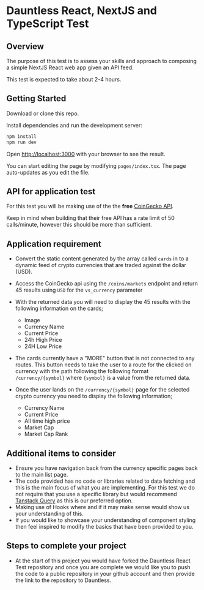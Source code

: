 # Dauntless React, NextJS and TypeScript Test

## Overview

The purpose of this test is to assess your skills and approach to composing a simple NextJS React web app given an API feed.

This test is expected to take about 2-4 hours.

## Getting Started

Download or clone this repo.

Install dependencies and run the development server:

```bash
npm install
npm run dev
```

Open [http://localhost:3000](http://localhost:3000) with your browser to see the result.

You can start editing the page by modifying `pages/index.tsx`. The page auto-updates as you edit the file.

## API for application test

For this test you will be making use of the the **free** [CoinGecko API](https://www.coingecko.com/en/api/documentation).

Keep in mind when building that their free API has a rate limit of 50 calls/minute, however this should be more than sufficient.

## Application requirement

- Convert the static content generated by the array called `cards` in to a dynamic feed of crypto currencies that are traded against the dollar (USD).

- Access the CoinGecko api using the `/coins/markets` endpoint and return 45 results using `USD` for the `vs_currency` parameter

- With the returned data you will need to display the 45 results with the following information on the cards;

  - Image
  - Currency Name
  - Current Price
  - 24h High Price
  - 24H Low Price

- The cards currently have a "MORE" button that is not connected to any routes. This button needs to take the user to a route for the clicked on currency with the path following the following format `/currency/{symbol}` where `{symbol}` is a value from the returned data.

- Once the user lands on the `/currency/{symbol}` page for the selected crypto currency you need to display the following information;
  - Currency Name
  - Current Price
  - All time high price
  - Market Cap
  - Market Cap Rank

## Additional items to consider

- Ensure you have navigation back from the currency specific pages back to the main list page.
- The code provided has no code or libraries related to data fetching and this is the main focus of what you are implementing. For this test we do not require that you use a specific library but would recommend [Tanstack Query](https://tanstack.com/query/v3/) as this is our preferred option.
- Making use of Hooks where and if it may make sense would show us your understanding of this.
- If you would like to showcase your understanding of component styling then feel inspired to modify the basics that have been provided to you.

## Steps to complete your project

- At the start of this project you would have forked the Dauntless React Test repository and once you are complete we would like you to push the code to a public repository in your github account and then provide the link to the repository to Dauntless.
